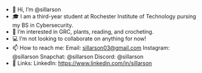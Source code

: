 - 👋 Hi, I’m @sillarson
- 🎓 I am a third-year student at Rochester Institute of Technology pursing my BS in Cybersecurity.
- 👀 I’m interested in GRC, plants, reading, and crocheting.
- 💻 I’m not looking to collaborate on anything for now!
- 📫 How to reach me:
Email: sillarson03@gmail.com
Instagram: @sillarson
Snapchat: @sillarson
Discord: @sillarson
- 🔗 Links:
LinkedIn: https://www.linkedin.com/in/sillarson
<!---
sillarson/sillarson is a ✨ special ✨ repository because its `README.md` (this file) appears on your GitHub profile.
You can click the Preview link to take a look at your changes.
--->
